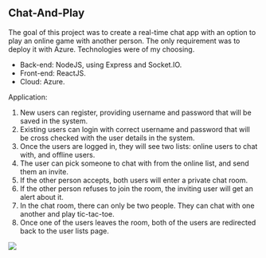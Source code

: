 ## Chat-And-Play

The goal of this project was to create a real-time chat app with an option to play an online game with another person. 
The only requirement was to deploy it with Azure. Technologies were of my choosing. 

* Back-end: NodeJS, using Express and Socket.IO.
* Front-end: ReactJS.
* Cloud: Azure.

Application:
1.	New users can register, providing username and password that will be saved in the system.
2.	Existing users can login with correct username and password that will be cross checked with the user details in the system.
3.	Once the users are logged in, they will see two lists: online users to chat with, and offline users.
4.	The user can pick someone to chat with from the online list, and send them an invite. 
5.	If the other person accepts, both users will enter a private chat room.
6.	If the other person refuses to join the room, the inviting user will get an alert about it.
7.	In the chat room, there can only be two people. They can chat with one another and play tic-tac-toe.
8.	Once one of the users leaves the room, both of the users are redirected back to the user lists page. 

 ![](https://github.com/Lena-Kalmikov/Chat-And-Play/blob/main/ChatAndPlay1.gif)
